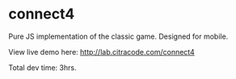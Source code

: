 connect4
========

Pure JS implementation of the classic game. Designed for mobile.

View live demo here: <http://lab.citracode.com/connect4>

Total dev time: 3hrs.
